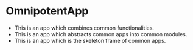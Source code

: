# OmnipotentApp
* This is an app which combines common functionalities. <br />
* This is an app which abstracts common apps into common modules. <br />
* This is an app which is the skeleton frame of common apps.
